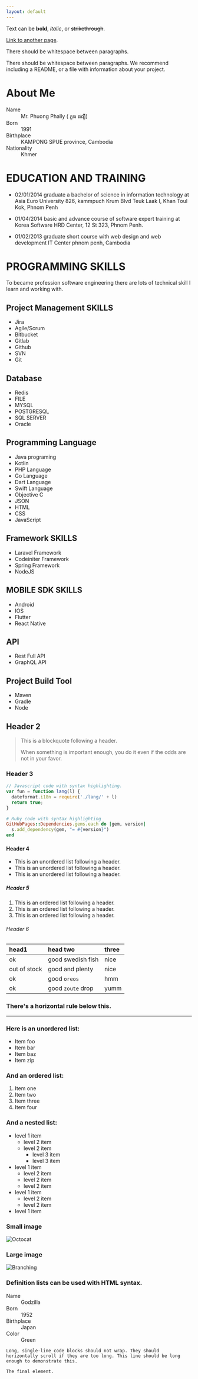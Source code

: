 ```yaml
---
layout: default
---
```


Text can be **bold**, _italic_, or ~~strikethrough~~.

[Link to another page](./another-page.html).

There should be whitespace between paragraphs.

There should be whitespace between paragraphs. We recommend including a README, or a file with information about your project.

# About Me

<dl>
<dt>Name</dt>
<dd>Mr. Phuong Phally ( ភួង ផល្លី)</dd>
<dt>Born</dt>
<dd>1991</dd>
<dt>Birthplace</dt>
<dd>KAMPONG SPUE province, Cambodia</dd>
<dt>Nationality</dt>
<dd>Khmer</dd>
</dl>


# EDUCATION AND TRAINING
  * 02/01/2014 graduate a bachelor of science in information technology at Asia Euro University 826, kammpuch Krum Blvd
Teuk Laak I, Khan Toul Kok, Phnom Penh

  * 01/04/2014 basic and advance course of software expert training at Korea Software HRD Center, 12 St 323, Phnom Penh.

  * 01/02/2013 graduate short course with web design and web development IT Center phnom penh, Cambodia


# PROGRAMMING SKILLS
  To became profession software engineering there are lots of technical skill I learn and working with.

## Project Management SKILLS
  * Jira
  * Agile/Scrum
  * Bitbucket
  * Gitlab
  * Github
  * SVN
  * Git

## Database 
  * Redis
  * FILE
  * MYSQL 
  * POSTGRESQL  
  * SQL SERVER
  * Oracle 

## Programming Language
  * Java programing 
  * Kotlin 
  * PHP Language
  * Go Language
  * Dart Language
  * Swift Language
  * Objective C
  * JSON
  * HTML 
  * CSS
  * JavaScript

## Framework SKILLS
  * Laravel Framework
  * Codeiniter Framework
  * Spring Framework
  * NodeJS 

## MOBILE SDK SKILLS
  * Android
  * IOS
  * Flutter
  * React Native

## API 
  * Rest Full API
  * GraphQL API

## Project Build Tool
  * Maven
  * Gradle
  * Node
  
## Header 2

> This is a blockquote following a header.
>
> When something is important enough, you do it even if the odds are not in your favor.

### Header 3

```js
// Javascript code with syntax highlighting.
var fun = function lang(l) {
  dateformat.i18n = require('./lang/' + l)
  return true;
}
```

```ruby
# Ruby code with syntax highlighting
GitHubPages::Dependencies.gems.each do |gem, version|
  s.add_dependency(gem, "= #{version}")
end
```

#### Header 4

*   This is an unordered list following a header.
*   This is an unordered list following a header.
*   This is an unordered list following a header.

##### Header 5

1.  This is an ordered list following a header.
2.  This is an ordered list following a header.
3.  This is an ordered list following a header.

###### Header 6

| head1        | head two          | three |
|:-------------|:------------------|:------|
| ok           | good swedish fish | nice  |
| out of stock | good and plenty   | nice  |
| ok           | good `oreos`      | hmm   |
| ok           | good `zoute` drop | yumm  |

### There's a horizontal rule below this.

* * *

### Here is an unordered list:

*   Item foo
*   Item bar
*   Item baz
*   Item zip

### And an ordered list:

1.  Item one
1.  Item two
1.  Item three
1.  Item four

### And a nested list:

- level 1 item
  - level 2 item
  - level 2 item
    - level 3 item
    - level 3 item
- level 1 item
  - level 2 item
  - level 2 item
  - level 2 item
- level 1 item
  - level 2 item
  - level 2 item
- level 1 item

### Small image

![Octocat](https://github.githubassets.com/images/icons/emoji/octocat.png)

### Large image

![Branching](https://guides.github.com/activities/hello-world/branching.png)


### Definition lists can be used with HTML syntax.

<dl>
<dt>Name</dt>
<dd>Godzilla</dd>
<dt>Born</dt>
<dd>1952</dd>
<dt>Birthplace</dt>
<dd>Japan</dd>
<dt>Color</dt>
<dd>Green</dd>
</dl>

```
Long, single-line code blocks should not wrap. They should horizontally scroll if they are too long. This line should be long enough to demonstrate this.
```

```
The final element.
```
